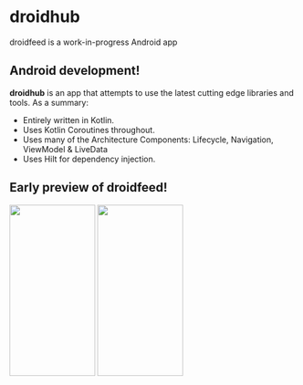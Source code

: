 # droidhub

droidfeed is a work-in-progress Android app

## Android development!

**droidhub** is an app that attempts to use the latest cutting edge libraries and tools. As a summary:

* Entirely written in Kotlin.
* Uses Kotlin Coroutines throughout.
* Uses many of the Architecture Components: Lifecycle, Navigation, ViewModel & LiveData
* Uses Hilt for dependency injection.


## Early preview of droidfeed!

<p float="left">
 <img src="https://github.com/muratcanbur/droidfeed/blob/main/art/home_feed_ss.png" width="150" height="300"/>
<img src="https://github.com/muratcanbur/droidfeed/blob/main/art/reading_list_ss.png" width="150" height="300"/>
</p>
